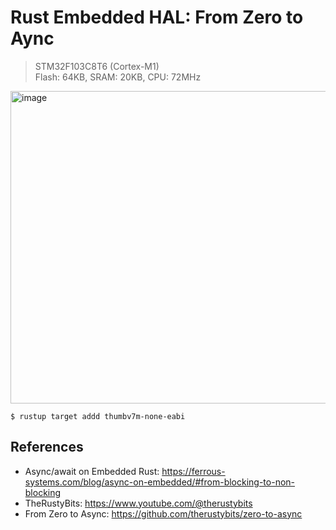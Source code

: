 # Rust Embedded HAL: From Zero to Aync

> STM32F103C8T6 (Cortex-M1)  
> Flash: 64KB, SRAM: 20KB, CPU: 72MHz

<img width="750" height="500" alt="image" src="https://github.com/user-attachments/assets/90791183-cced-4191-876d-653bbe6f1b05" />

```
$ rustup target addd thumbv7m-none-eabi
```

## References

- Async/await on Embedded Rust: https://ferrous-systems.com/blog/async-on-embedded/#from-blocking-to-non-blocking
- TheRustyBits: https://www.youtube.com/@therustybits
- From Zero to Async: https://github.com/therustybits/zero-to-async
